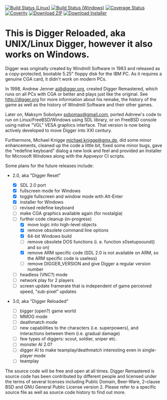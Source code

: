 [![Build Status (Linux)](https://github.com/sobomax/digger/actions/workflows/linux.yml/badge.svg?branch=master)](https://github.com/sobomax/digger/actions/workflows/linux.yml?query=branch%3Amaster++)
[![Build Status (Windows)](https://ci.appveyor.com/api/projects/status/s3nmvbv7xnt9uuyh/branch/master?svg=true)](https://ci.appveyor.com/project/sobomax/digger/branch/master)
[![Coverage Status](https://coveralls.io/repos/github/sobomax/digger/badge.svg?branch=master)](https://coveralls.io/github/sobomax/digger?branch=master)
[![Coverity](https://scan.coverity.com/projects/17679/badge.svg)](https://scan.coverity.com/projects/sobomax-digger)
[![Download ZIP](https://img.shields.io/badge/Windows-Download_ZIP-orange.svg)](https://ci.appveyor.com/api/projects/sobomax/digger/artifacts/digger-win32.zip?branch=master)
[![Download Installer](https://img.shields.io/badge/Windows-Download_Installer-orange.svg)](https://ci.appveyor.com/api/projects/sobomax/digger/artifacts/DiggerRemastered-Setup.exe?branch=master)

# This is Digger Reloaded, aka UNIX/Linux Digger, however it also works on Windows.

Digger was originally created by Windmill Software in 1983 and released as a
copy-protected, bootable 5.25" floppy disk for the IBM PC. As it requires a
genuine CGA card, it didn't work on modern PCs.

In 1998, Andrew Jenner <aj@digger.org>, created Digger Remastered, which runs
on all PCs with CGA or better and plays just like the original. See
http://digger.org for more information about his remake, the history of the
game as well as the history of Windmill Software and their other games.

Later on, Maksym Sobolyev <sobomax@gmail.com>, ported Adnrew's code to run
on Linux/FreeBSD/Windows using SDL library, or on FreeBSD console using
native "VGL" VESA graphics interface. That version is now being actively
developed to move Digger into XXI century.

Furthermore, Michael Knigge <michael.knigge@gmx.de>, did some minor
enhancements, cleaned up the code a little bit, fixed some minor bugs, gave
the "redefine keyboard" dialog a new look and feel and provided an Installer
for Microsoft Windows along with the Appveyor CI scripts.


Some plans for the future releases include:

- 2.0, aka "Digger Reset"
  - [x] SDL 2.0 port
  - [x] fullscreen mode for Windows
  - [x] toggle fullscreen and window mode with Alt-Enter
  - [x] installer for Windows
  - [ ] revised redefine keyboard
  - [ ] make CGA graphics available again (for nostalgia)
  - [ ] further code cleanup (in-progress)
      - [x] move logic into high-level objects
      - [x] remove obsolete command line options
      - [x] 64-bit Windows build
      - [ ] remove obsolete DOS functions (i. e. function s0setupsound() and
            so on)
      - [x] remove ARM specific code (SDL 2.0 is not available on ARM, so the
            ARM specific code is useless)
      - [ ] remove DIGGER_VERSION and give Digger a regular version number
  - [ ] headless (VNC?) mode
  - [ ] network play for 2 players
  - [ ] screen update framerate that is independent of game perceived speed,
        "sub-pixel" updates

- 3.0, aka "Digger Reloaded"

  - [ ] bigger (open?) game world
  - [ ] MMOG mode
  - [ ] deathmatch mode
  - [ ] new capabilities to the characters (i.e. superpowers), and interactions
        between them (i.e. gradual damage)
  - [ ] few types of diggers: scout, soldier, sniper etc.
  - [ ] monster AI 2.0?
  - [ ] digger AI to make teamplay/deathmatch interesting even in single-player mode
  - [ ] teamplay

The source code will be free and open at all times. Digger Remastered is
source code has been contributed by different people and licensed under the
terms of several licenses including Public Domain, Beer-Ware, 2-clause BSD
and GNU General Public License version 2. Please refer to a specific source
file as well as source code history to find out more.
